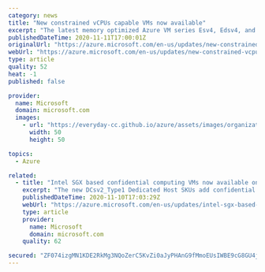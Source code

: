 ```yaml
---
category: news
title: "New constrained vCPUs capable VMs now available"
excerpt: "The latest memory optimized Azure VM series Esv4, Edsv4, and Easv4 now offer new constrained vCPU VM sizes. "
publishedDateTime: 2020-11-11T17:00:01Z
originalUrl: "https://azure.microsoft.com/en-us/updates/new-constrained-vcpus-capable-vms-now-available/"
webUrl: "https://azure.microsoft.com/en-us/updates/new-constrained-vcpus-capable-vms-now-available/"
type: article
quality: 52
heat: -1
published: false

provider:
  name: Microsoft
  domain: microsoft.com
  images:
    - url: "https://everyday-cc.github.io/azure/assets/images/organizations/microsoft.com-50x50.jpg"
      width: 50
      height: 50

topics:
  - Azure

related:
  - title: "Intel SGX based confidential computing VMs now available on Azure Dedicated Hosts"
    excerpt: "The new DCsv2_Type1 Dedicated Host SKUs add confidential computing capabilities to Azure Dedicated Hosts. The DCsv2-series Azure Virtual Machines can help protect the confidentiality and integrity of your data and code while it’s processed in the public cloud. Dedicated hosts will provide further isolation"
    publishedDateTime: 2020-11-10T17:03:29Z
    webUrl: "https://azure.microsoft.com/en-us/updates/intel-sgx-based-confidential-computing-vms-now-available-on-azure-dedicated-hosts/"
    type: article
    provider:
      name: Microsoft
      domain: microsoft.com
    quality: 62

secured: "ZF074izgMN1KDE2RkMg3NQoZerC5KvZi0aJyPHAnG9fMmoEUsIWBE9cG8GU4j4dDfhAy1BvOyRIzg/GBLstK2DcWrR12wxnWlvGOtglMm56ZHtT6k1exRvbZCZs08omUKdnAXXvc0GpkQRoVycBUe5LS42KPXPyvnfGT/GVbZKToVToiT6GTsMMAm8jtuZZD5tuvHTKefuVbHOXfeNJVDTIuTzorOCEkOYhm2XT8pIQDFa/7EMPnxv9yzn3dh36O3y8ZiwP4QPayIzuY+lO4nHtiWdLIjXAZEtOtGxwHvRSBThEXFrTXfHnixFQluDADXPFN+8CdyRDNsGsCGkSRLXY8Rje7iBs7ggEehOvcqSs=;EEeO83INuk6eD/OvKoJvjg=="
---
```


